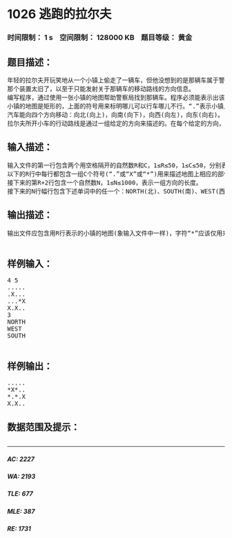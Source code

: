 # 1026 逃跑的拉尔夫   
### 时间限制： 1 s&nbsp;&nbsp;&nbsp;&nbsp;空间限制： 128000 KB&nbsp;&nbsp;&nbsp;&nbsp;题目等级： 黄金  
## 题目描述：  

<pre>
年轻的拉尔夫开玩笑地从一个小镇上偷走了一辆车，但他没想到的是那辆车属于警察局，并且车上装有用于发射车子移动路线的装置。
那个装置太旧了，以至于只能发射关于那辆车的移动路线的方向信息。
编写程序，通过使用一张小镇的地图帮助警察局找到那辆车。程序必须能表示出该车最终所有可能的位置。
小镇的地图是矩形的，上面的符号用来标明哪儿可以行车哪儿不行。“.”表示小镇上那块地方是可以行车的，而符号“X”表示此处不能行车。拉尔夫所开小车的初始位置用字符的“*”表示，且汽车能从初始位置通过。
汽车能向四个方向移动：向北(向上)，向南(向下)，向西(向左)，向东(向右)。
拉尔夫所开小车的行动路线是通过一组给定的方向来描述的。在每个给定的方向，拉尔夫驾驶小车通过小镇上一个或更多的可行车地点。
</pre>
  
  
## 输入描述：  

<pre>
输入文件的第一行包含两个用空格隔开的自然数R和C，1≤R≤50，1≤C≤50，分别表示小镇地图中的行数和列数。
以下的R行中每行都包含一组C个符号(“.”或“X”或“*”)用来描述地图上相应的部位。
接下来的第R+2行包含一个自然数N，1≤N≤1000，表示一组方向的长度。
接下来的N行幅行包含下述单词中的任一个：NORTH(北)、SOUTH(南)、WEST(西)和EAST(东)，表示汽车移动的方向，任何两个连续的方向都不相同。
</pre>
  
  
## 输出描述：  

<pre>
输出文件应包含用R行表示的小镇的地图(象输入文件中一样)，字符“*”应该仅用来表示汽车最终可能出现的位置。
 
</pre>
  
  
## 样例输入：  

<pre>
4 5
.....
.X...
...*X
X.X..
3
NORTH
WEST
SOUTH
 
</pre>
  
  
## 样例输出：  

<pre>
.....
*X*..
*.*.X
X.X..
</pre>
  
  
## 数据范围及提示：  

<pre>
</pre>
  
  
***  

##### AC: 2227  
##### WA: 2193  
##### TLE: 677  
##### MLE: 387  
##### RE: 1731  
